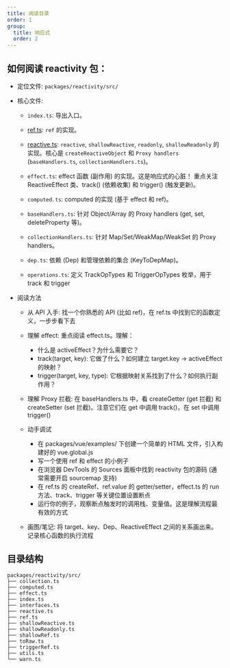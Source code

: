 ```yaml
---
title: 阅读目录
order: 1
group:
  title: 响应式
  order: 2
---
```


## 如何阅读 reactivity 包：

- 定位文件: `packages/reactivity/src/`

- 核心文件:

  - `index.ts`: 导出入口。

  - [ref.ts](/vue3-source/reactivity/ref): `ref` 的实现。

  - [reactive.ts](/vue3-source/reactivity/reactive): `reactive`, `shallowReactive`, `readonly`, `shallowReadonly` 的实现。核心是 `createReactiveObject` 和 `Proxy handlers` (`baseHandlers.ts`, `collectionHandlers.ts`)。

  - `effect.ts`: effect 函数 (副作用) 的实现。这是响应式的心脏！ 重点关注 ReactiveEffect 类、track() (依赖收集) 和 trigger() (触发更新)。

  - `computed.ts`: computed 的实现 (基于 effect 和 ref)。

  - `baseHandlers.ts`: 针对 Object/Array 的 Proxy handlers (get, set, deleteProperty 等)。

  - `collectionHandlers.ts`: 针对 Map/Set/WeakMap/WeakSet 的 Proxy handlers。

  - `dep.ts`: 依赖 (Dep) 和管理依赖的集合 (KeyToDepMap)。

  - `operations.ts`: 定义 TrackOpTypes 和 TriggerOpTypes 枚举，用于 track 和 trigger

- 阅读方法

  - 从 API 入手: 找一个你熟悉的 API (比如 ref)，在 ref.ts 中找到它的函数定义，一步步看下去

  - 理解 effect: 重点阅读 effect.ts。理解：
    - 什么是 activeEffect？为什么需要它？
    - track(target, key): 它做了什么？如何建立 target.key -> activeEffect 的映射？
    - trigger(target, key, type): 它根据映射关系找到了什么？如何执行副作用？

  - 理解 Proxy 拦截: 在 baseHandlers.ts 中，看 createGetter (get 拦截) 和 createSetter (set 拦截)。注意它们在 get 中调用 track()，在 set 中调用 trigger()
  - 动手调试
    - 在 packages/vue/examples/ 下创建一个简单的 HTML 文件，引入构建好的 vue.global.js
    - 写一个使用 ref 和 effect 的小例子
    - 在浏览器 DevTools 的 Sources 面板中找到 reactivity 包的源码 (通常需要开启 sourcemap 支持)
    - 在 ref.ts 的 createRef、ref.value 的 getter/setter，effect.ts 的 run 方法、track、trigger 等关键位置设置断点
    - 运行你的例子，观察断点触发时的调用栈、变量值。这是理解流程最有效的方式
  - 画图/笔记: 将 target、key、Dep、ReactiveEffect 之间的关系画出来。记录核心函数的执行流程


## 目录结构

```shell
packages/reactivity/src/
├── collection.ts
├── computed.ts
├── effect.ts
├── index.ts
├── interfaces.ts
├── reactive.ts
├── ref.ts
├── shallowReactive.ts
├── shallowReadonly.ts
├── shallowRef.ts
├── toRaw.ts
├── triggerRef.ts
├── utils.ts
└── warn.ts
```

